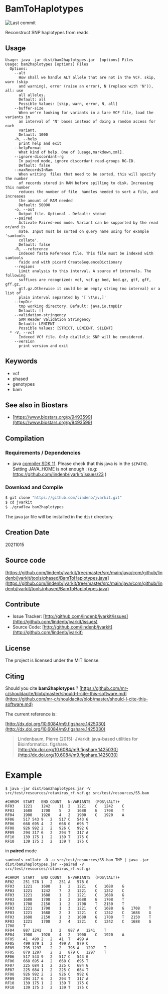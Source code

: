 # BamToHaplotypes

![Last commit](https://img.shields.io/github/last-commit/lindenb/jvarkit.png)

Reconstruct SNP haplotypes from reads


## Usage

```
Usage: java -jar dist/bam2haplotypes.jar  [options] Files
Usage: bam2haplotypes [options] Files
  Options:
    --alt
      How shall we handle ALT allele that are not in the VCF. skip, warn (skip 
      and warning), error (raise an error), N (replace with 'N')), all: use 
      all alleles.
      Default: all
      Possible Values: [skip, warn, error, N, all]
    --buffer-size
      When we're looking for variants in a lare VCF file, load the variants in 
      an interval of 'N' bases instead of doing a random access for each 
      variant. 
      Default: 1000
    -h, --help
      print help and exit
    --helpFormat
      What kind of help. One of [usage,markdown,xml].
    --ignore-discordant-rg
      In paired mode, ignore discordant read-groups RG-ID.
      Default: false
    --maxRecordsInRam
      When writing  files that need to be sorted, this will specify the number 
      of records stored in RAM before spilling to disk. Increasing this number 
      reduces the number of file  handles needed to sort a file, and increases 
      the amount of RAM needed
      Default: 50000
    -o, --out
      Output file. Optional . Default: stdout
    --paired
      Activate Paired-end mode. Variant can be supported by the read or/and is 
      mate. Input must be sorted on query name using for example 'samtools 
      collate'. 
      Default: false
    -R, --reference
      Indexed fasta Reference file. This file must be indexed with samtools 
      faidx and with picard CreateSequenceDictionary
    --regions
      Limit analysis to this interval. A source of intervals. The following 
      suffixes are recognized: vcf, vcf.gz bed, bed.gz, gtf, gff, gff.gz, 
      gtf.gz.Otherwise it could be an empty string (no interval) or a list of 
      plain interval separated by '[ \t\n;,]'
    --tmpDir
      tmp working directory. Default: java.io.tmpDir
      Default: []
    --validation-stringency
      SAM Reader Validation Stringency
      Default: LENIENT
      Possible Values: [STRICT, LENIENT, SILENT]
  * -V, --vcf
      Indexed VCf file. Only diallelic SNP will be considered.
    --version
      print version and exit

```


## Keywords

 * vcf
 * phased
 * genotypes
 * bam



## See also in Biostars

 * [https://www.biostars.org/p/9493599](https://www.biostars.org/p/9493599)


## Compilation

### Requirements / Dependencies

* java [compiler SDK 11](https://jdk.java.net/11/). Please check that this java is in the `${PATH}`. Setting JAVA_HOME is not enough : (e.g: https://github.com/lindenb/jvarkit/issues/23 )


### Download and Compile

```bash
$ git clone "https://github.com/lindenb/jvarkit.git"
$ cd jvarkit
$ ./gradlew bam2haplotypes
```

The java jar file will be installed in the `dist` directory.


## Creation Date

20211015

## Source code 

[https://github.com/lindenb/jvarkit/tree/master/src/main/java/com/github/lindenb/jvarkit/tools/phased/BamToHaplotypes.java](https://github.com/lindenb/jvarkit/tree/master/src/main/java/com/github/lindenb/jvarkit/tools/phased/BamToHaplotypes.java)


## Contribute

- Issue Tracker: [http://github.com/lindenb/jvarkit/issues](http://github.com/lindenb/jvarkit/issues)
- Source Code: [http://github.com/lindenb/jvarkit](http://github.com/lindenb/jvarkit)

## License

The project is licensed under the MIT license.

## Citing

Should you cite **bam2haplotypes** ? [https://github.com/mr-c/shouldacite/blob/master/should-I-cite-this-software.md](https://github.com/mr-c/shouldacite/blob/master/should-I-cite-this-software.md)

The current reference is:

[http://dx.doi.org/10.6084/m9.figshare.1425030](http://dx.doi.org/10.6084/m9.figshare.1425030)

> Lindenbaum, Pierre (2015): JVarkit: java-based utilities for Bioinformatics. figshare.
> [http://dx.doi.org/10.6084/m9.figshare.1425030](http://dx.doi.org/10.6084/m9.figshare.1425030)



# Example
```
$ java -jar dist/bam2haplotypes.jar -V src/test/resources/rotavirus_rf.vcf.gz src/test/resources/S5.bam

#CHROM	START	END	COUNT	N-VARIANTS	(POS\tALT)+
RF03	1221	1242	11	2	1221	C	1242	C
RF03	1688	1708	5	2	1688	G	1708	T
RF04	1900	1920	4	2	1900	C	1920	A
RF06	517	543	9	2	517	C	543	G
RF06	668	695	4	2	668	G	695	T
RF08	926	992	2	2	926	C	992	G
RF09	294	317	6	2	294	T	317	A
RF10	139	175	1	2	139	T	175	G
RF10	139	175	3	2	139	T	175	C
```

in **paired** mode

```
samtools collate -O -u src/test/resources/S5.bam TMP | java -jar dist/bam2haplotypes.jar --paired -V src/test/resources/rotavirus_rf.vcf.gz

#CHROM	START	END	COUNT	N-VARIANTS	(POS\tALT)+
RF02	251	578	1	2	251	A	578	G
RF03	1221	1688	1	2	1221	C	1688	G
RF03	1221	1242	7	2	1221	C	1242	C
RF03	1221	1688	1	2	1221	C	1688	G
RF03	1688	1708	1	2	1688	G	1708	T
RF03	1708	2150	1	2	1708	T	2150	T
RF03	1221	1708	1	3	1221	C	1688	G	1708	T
RF03	1221	1688	2	3	1221	C	1242	C	1688	G
RF03	1688	2150	1	3	1688	G	1708	T	2150	T
RF03	1221	1708	2	4	1221	C	1242	C	1688	G	1708	T
RF04	887	1241	1	2	887	A	1241	T
RF04	1900	1920	4	2	1900	C	1920	A
RF05	41	499	2	2	41	T	499	A
RF05	499	879	1	2	499	A	879	C
RF05	795	1297	2	2	795	A	1297	T
RF05	879	1297	2	2	879	C	1297	T
RF06	517	543	9	2	517	C	543	G
RF06	668	695	4	2	668	G	695	T
RF07	225	684	1	2	225	C	684	G
RF07	225	684	1	2	225	C	684	T
RF08	926	992	2	2	926	C	992	G
RF09	294	317	6	2	294	T	317	A
RF10	139	175	1	2	139	T	175	G
RF10	139	175	3	2	139	T	175	C
```


